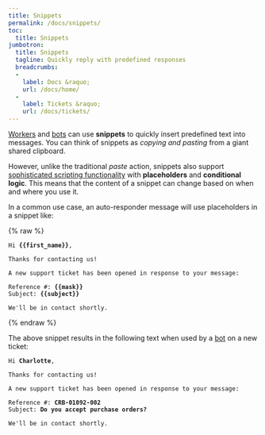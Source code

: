 ```yaml
---
title: Snippets
permalink: /docs/snippets/
toc:
  title: Snippets
jumbotron:
  title: Snippets
  tagline: Quickly reply with predefined responses
  breadcrumbs:
  -
    label: Docs &raquo;
    url: /docs/home/
  -
    label: Tickets &raquo;
    url: /docs/tickets/
---
```


[Workers](/docs/workers/) and [bots](/docs/bots/) can use **snippets** to quickly insert predefined text into messages. You can think of snippets as _copying and pasting_ from a giant shared clipboard.

However, unlike the traditional _paste_ action, snippets also support [sophisticated scripting functionality](/docs/scripting/) with **placeholders** and **conditional logic**.  This means that the content of a snippet can change based on when and where you use it.

In a common use case, an auto-responder message will use placeholders in a snippet like:

{% raw %}
<pre>
<code class="language-twig">Hi <b>{{first_name}}</b>,

Thanks for contacting us!

A new support ticket has been opened in response to your message:

Reference #: <b>{{mask}}</b>
Subject: <b>{{subject}}</b>

We'll be in contact shortly.</code>
</pre>
{% endraw %}

The above snippet results in the following text when used by a [bot](/docs/bots/) on a new ticket:

<pre>
<code class="language-text">Hi <b>Charlotte</b>,

Thanks for contacting us!

A new support ticket has been opened in response to your message:

Reference #: <b>CRB-01092-002</b>
Subject: <b>Do you accept purchase orders?</b>

We'll be in contact shortly.</code>
</pre>